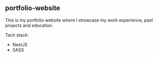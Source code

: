 ## portfolio-website

This is my portfolio website where I showcase my work experience, past projects and education.

Tech stack:

-   NextJS
-   SASS
